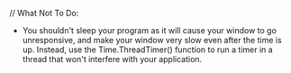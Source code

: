// What Not To Do:
- You shouldn't sleep your program as it will cause your window to go unresponsive, and make your window very slow even after the time is up.
  Instead, use the Time.ThreadTimer() function to run a timer in a thread that won't interfere with your application.

